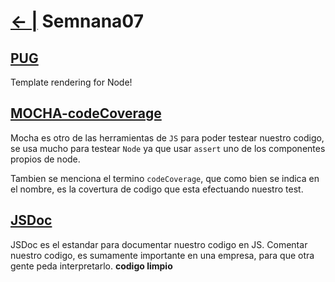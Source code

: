 # [← |](https://github.com/VGamezz19/skylab-boot-notes) Semnana07

## [PUG](https://github.com/VGamezz19/skylab-curso/tree/master/semana07/readme/PUG.MD)

Template rendering for Node!

## [MOCHA-codeCoverage](https://github.com/VGamezz19/skylab-curso/tree/master/semana07/readme/MOCHA.MD)

Mocha es otro de las herramientas de `JS` para poder testear nuestro codigo, se usa mucho para testear `Node` ya que usar `assert` uno de los componentes propios de node.

Tambien se menciona el termino `codeCoverage`, que como bien se indica en el nombre, es la covertura de codigo que esta efectuando nuestro test.

## [JSDoc](https://github.com/VGamezz19/skylab-curso/tree/master/semana07/readme/JSDOC.MD)

JSDoc es el estandar para documentar nuestro codigo en JS. Comentar nuestro codigo, es sumamente importante en una empresa, para que otra gente peda interpretarlo. **codigo limpio**